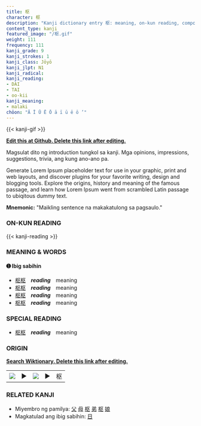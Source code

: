 ```yaml
---
title: 枢
character: 枢
description: "Kanji dictionary entry 枢: meaning, on-kun reading, compounds, origin, related kanji"
content_type: kanji
featured_image: "/枢.gif"
weight: 111
frequency: 111
kanji_grade: 9
kanji_strokes: 1
kanji_class: Jōyō
kanji_jlpt: N1
kanji_radical: 
kanji_reading: 
- DAI
- TAI
- oo-kii
kanji_meaning:
- malaki
chōon: "Ā Ī Ū Ē Ō ā ī ū ē ō ’"
---
```

[//]: # (Don't edit the line below. Kanji animated GIF code is automatically generated.)
{{< kanji-gif >}}

[//]: # (Edit below this line.)

**[Edit this at Github. Delete this link after editing.](https://github.com/tim0g/tim/tree/main/content/kanji/枢/index.md)**

Magsulat dito ng introduction tungkol sa kanji. Mga opinions, impressions, suggestions, trivia, ang kung ano-ano pa.

Generate Lorem Ipsum placeholder text for use in your graphic, print and web layouts, and discover plugins for your favorite writing, design and blogging tools. Explore the origins, history and meaning of the famous passage, and learn how Lorem Ipsum went from scrambled Latin passage to ubiqitous dummy text.
 
**Mnemonic:** "Maikling sentence na makakatulong sa pagsaulo."

### ON-KUN READING

[//]: # (Don't edit the line below. ON-KUN READING code is automatically generated.)
{{< kanji-reading >}}

### MEANING & WORDS

#### ➊ **Ibig sabihin**
  - [枢](../枢)[枢](../枢)　***reading***　meaning
  - [枢](../枢)[枢](../枢)　***reading***　meaning
  - [枢](../枢)[枢](../枢)　***reading***　meaning
  - [枢](../枢)[枢](../枢)　***reading***　meaning

### SPECIAL READING
  - [枢](../枢)[枢](../枢)　***reading***　meaning

### ORIGIN

**[Search Wiktionary. Delete this link after editing.](https://wiktionary.org/wiki/枢)**
<table class="kanji-table"><tr><td>
<img src="60px-枢-bronze.svg.png">
</td><td>▶</td><td>
<img src="60px-枢-oracle.svg.png">
</td><td>▶</td>
<td class="kanji-origin">枢</td>
</tr></table>

### RELATED KANJI
- Miyembro ng pamilya: [父](../父) [母](../母) [枢](../枢) [弟](../弟) [枢](../枢) [娘](../娘)
- Magkatulad ang ibig sabihin: [日](../日)
